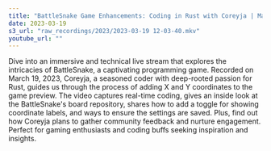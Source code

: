 ```yaml
---
title: "BattleSnake Game Enhancements: Coding in Rust with Coreyja | Mar 19, 2023"
date: 2023-03-19
s3_url: "raw_recordings/2023/2023-03-19 12-03-40.mkv"
youtube_url: ""
---
```


Dive into an immersive and technical live stream that explores the intricacies of BattleSnake, a captivating programming game. Recorded on March 19, 2023, Coreyja, a seasoned coder with deep-rooted passion for Rust, guides us through the process of adding X and Y coordinates to the game preview. The video captures real-time coding, gives an inside look at the BattleSnake's board repository, shares how to add a toggle for showing coordinate labels, and ways to ensure the settings are saved. Plus, find out how Coreyja plans to gather community feedback and nurture engagement. Perfect for gaming enthusiasts and coding buffs seeking inspiration and insights.
